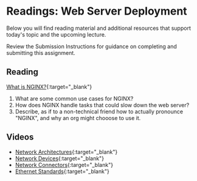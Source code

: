 # Readings: Web Server Deployment

Below you will find reading material and additional resources that support today's topic and the upcoming lecture.

Review the Submission Instructions for guidance on completing and submitting this assignment.

## Reading

[What is NGINX?](https://www.nginx.com/resources/glossary/nginx/){:target="_blank"}

1. What are some common use cases for NGINX?
1. How does NGINX handle tasks that could slow down the web server?
1. Describe, as if to a non-technical friend how to actually pronounce "NGINX", and why an org might chooose to use it.

## Videos

- [Network Architectures](https://www.professormesser.com/network-plus/n10-008/n10-008-video/network-architectures-n10-008/){:target="_blank"}
- [Network Devices](https://www.professormesser.com/network-plus/n10-008/n10-008-video/networking-devices-n10-008/){:target="_blank"}
- [Network Connectors](https://www.professormesser.com/network-plus/n10-008/n10-008-video/network-connectors-2/){:target="_blank"}
- [Ethernet Standards](https://www.professormesser.com/network-plus/n10-008/n10-008-video/ethernet-standards-n10-008/){:target="_blank"}

